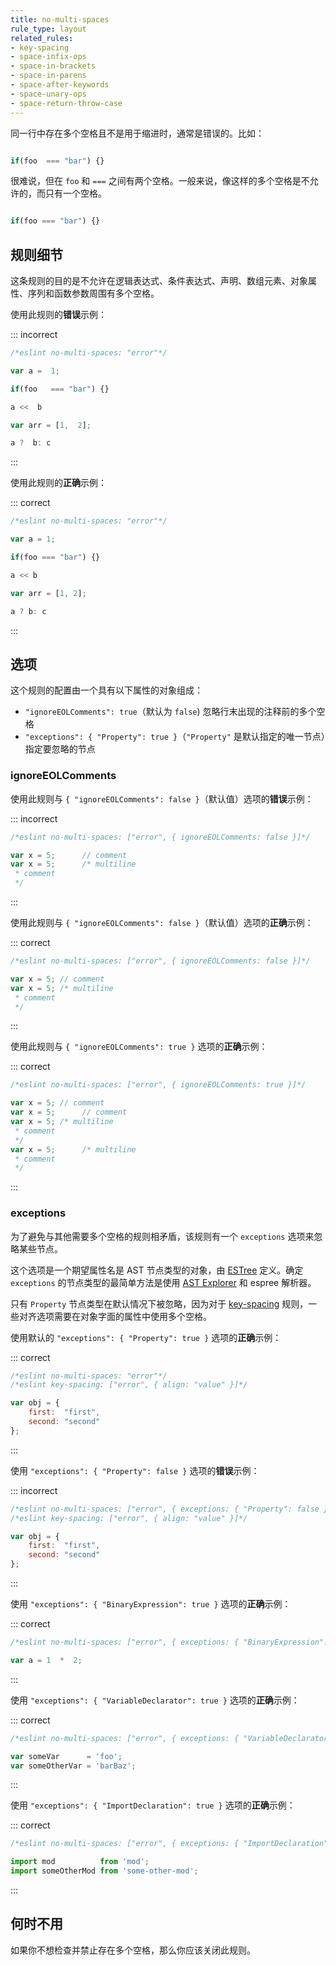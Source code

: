 ```yaml
---
title: no-multi-spaces
rule_type: layout
related_rules:
- key-spacing
- space-infix-ops
- space-in-brackets
- space-in-parens
- space-after-keywords
- space-unary-ops
- space-return-throw-case
---
```


同一行中存在多个空格且不是用于缩进时，通常是错误的。比如：

```js

if(foo  === "bar") {}

```

很难说，但在 `foo` 和 `===` 之间有两个空格。一般来说，像这样的多个空格是不允许的，而只有一个空格。

```js

if(foo === "bar") {}

```

## 规则细节

这条规则的目的是不允许在逻辑表达式、条件表达式、声明、数组元素、对象属性、序列和函数参数周围有多个空格。

使用此规则的**错误**示例：

::: incorrect

```js
/*eslint no-multi-spaces: "error"*/

var a =  1;

if(foo   === "bar") {}

a <<  b

var arr = [1,  2];

a ?  b: c
```

:::

使用此规则的**正确**示例：

::: correct

```js
/*eslint no-multi-spaces: "error"*/

var a = 1;

if(foo === "bar") {}

a << b

var arr = [1, 2];

a ? b: c
```

:::

## 选项

这个规则的配置由一个具有以下属性的对象组成：

* `"ignoreEOLComments": true`（默认为 `false`) 忽略行末出现的注释前的多个空格
* `"exceptions": { "Property": true }`（`"Property"` 是默认指定的唯一节点）指定要忽略的节点

### ignoreEOLComments

使用此规则与 `{ "ignoreEOLComments": false }`（默认值）选项的**错误**示例：

::: incorrect

```js
/*eslint no-multi-spaces: ["error", { ignoreEOLComments: false }]*/

var x = 5;      // comment
var x = 5;      /* multiline
 * comment
 */
```

:::

使用此规则与 `{ "ignoreEOLComments": false }`（默认值）选项的**正确**示例：

::: correct

```js
/*eslint no-multi-spaces: ["error", { ignoreEOLComments: false }]*/

var x = 5; // comment
var x = 5; /* multiline
 * comment
 */
```

:::

使用此规则与 `{ "ignoreEOLComments": true }` 选项的**正确**示例：

::: correct

```js
/*eslint no-multi-spaces: ["error", { ignoreEOLComments: true }]*/

var x = 5; // comment
var x = 5;      // comment
var x = 5; /* multiline
 * comment
 */
var x = 5;      /* multiline
 * comment
 */
```

:::

### exceptions

为了避免与其他需要多个空格的规则相矛盾，该规则有一个 `exceptions` 选项来忽略某些节点。

这个选项是一个期望属性名是 AST 节点类型的对象，由 [ESTree](https://github.com/estree/estree) 定义。确定 `exceptions` 的节点类型的最简单方法是使用 [AST Explorer](https://astexplorer.net/) 和 espree 解析器。

只有 `Property` 节点类型在默认情况下被忽略，因为对于 [key-spacing](key-spacing) 规则，一些对齐选项需要在对象字面的属性中使用多个空格。

使用默认的 `"exceptions": { "Property": true }` 选项的**正确**示例：

::: correct

```js
/*eslint no-multi-spaces: "error"*/
/*eslint key-spacing: ["error", { align: "value" }]*/

var obj = {
    first:  "first",
    second: "second"
};
```

:::

使用 `"exceptions": { "Property": false }` 选项的**错误**示例：

::: incorrect

```js
/*eslint no-multi-spaces: ["error", { exceptions: { "Property": false } }]*/
/*eslint key-spacing: ["error", { align: "value" }]*/

var obj = {
    first:  "first",
    second: "second"
};
```

:::

使用 `"exceptions": { "BinaryExpression": true }` 选项的**正确**示例：

::: correct

```js
/*eslint no-multi-spaces: ["error", { exceptions: { "BinaryExpression": true } }]*/

var a = 1  *  2;
```

:::

使用 `"exceptions": { "VariableDeclarator": true }` 选项的**正确**示例：

::: correct

```js
/*eslint no-multi-spaces: ["error", { exceptions: { "VariableDeclarator": true } }]*/

var someVar      = 'foo';
var someOtherVar = 'barBaz';
```

:::

使用 `"exceptions": { "ImportDeclaration": true }` 选项的**正确**示例：

::: correct

```js
/*eslint no-multi-spaces: ["error", { exceptions: { "ImportDeclaration": true } }]*/

import mod          from 'mod';
import someOtherMod from 'some-other-mod';
```

:::

## 何时不用

如果你不想检查并禁止存在多个空格，那么你应该关闭此规则。
